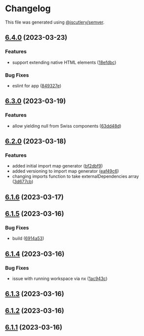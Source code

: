 # Changelog

This file was generated using [@jscutlery/semver](https://github.com/jscutlery/semver).

## [6.4.0](https://github.com/Wildhoney/Switzerland/compare/v6.3.0...v6.4.0) (2023-03-23)


### Features

* support extending native HTML elements ([18efdbc](https://github.com/Wildhoney/Switzerland/commit/18efdbcfdede830d9a22cdac480714159fd67a3d))


### Bug Fixes

* eslint for app ([849327e](https://github.com/Wildhoney/Switzerland/commit/849327e5baea9a6b3114fc66db58be91dbc3d713))

## [6.3.0](https://github.com/Wildhoney/Switzerland/compare/v6.2.0...v6.3.0) (2023-03-19)

### Features

- allow yielding null from Swiss components ([63dd48d](https://github.com/Wildhoney/Switzerland/commit/63dd48d75c4e07e7bec7dcb4b96a443a49a25473))

## [6.2.0](https://github.com/Wildhoney/Switzerland/compare/v6.1.6...v6.2.0) (2023-03-18)

### Features

- added initial import map generator ([bf2dbf9](https://github.com/Wildhoney/Switzerland/commit/bf2dbf9ffa9b30d73b6d9ac3a91f602b4e376900))
- added versioning to import map generator ([eaf49c6](https://github.com/Wildhoney/Switzerland/commit/eaf49c61ab8da5d8297bbb1a3cd4e5009f4bc91d))
- changing imports function to take externalDependencies array ([3d677cb](https://github.com/Wildhoney/Switzerland/commit/3d677cbf1b21d000f39635d64a18463619c95de5))

## [6.1.6](https://github.com/Wildhoney/Switzerland/compare/v6.1.5...v6.1.6) (2023-03-17)

## [6.1.5](https://github.com/Wildhoney/Switzerland/compare/v6.1.4...v6.1.5) (2023-03-16)

### Bug Fixes

- build ([6914a53](https://github.com/Wildhoney/Switzerland/commit/6914a5330fff4b60aaa0f641c9acc9be5727b8ec))

## [6.1.4](https://github.com/Wildhoney/Switzerland/compare/v6.1.3...v6.1.4) (2023-03-16)

### Bug Fixes

- issue with running workspace via nx ([1ac943c](https://github.com/Wildhoney/Switzerland/commit/1ac943ca071f2350fc3cd93a03e41554e204b37b))

## [6.1.3](https://github.com/Wildhoney/Switzerland/compare/v6.1.2...v6.1.3) (2023-03-16)

## [6.1.2](https://github.com/Wildhoney/Switzerland/compare/v6.1.1...v6.1.2) (2023-03-16)

## [6.1.1](https://github.com/Wildhoney/Switzerland/compare/v6.1.0...v6.1.1) (2023-03-16)
